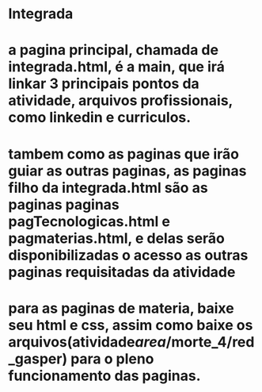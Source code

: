 # Integrada
# a pagina principal, chamada de integrada.html, é a main, que irá linkar 3 principais pontos da atividade, arquivos profissionais, como linkedin e curriculos.
# tambem como as paginas que irão guiar as outras paginas, as paginas filho da integrada.html são as paginas paginas pagTecnologicas.html e pagmaterias.html, e delas serão disponibilizadas o acesso as outras paginas requisitadas da atividade
# para as paginas de materia, baixe seu html e css, assim como baixe os arquivos(atividade*area*/morte_4/red_gasper) para o pleno funcionamento das paginas.
